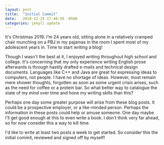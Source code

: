 ```yaml
---
layout: post
title:  "Initial Commit"
date:   2019-12-25 17:46:56 -0500
categories: jekyll update
---
```

It's Christmas 2019. I'm 24 years old, sitting alone in a relatively cramped chair munching on a PBJ in my pajamas in the room I spent most of my adolescent years in. Time to start writing a blog!

Though I wasn't the best at it, I enjoyed writing throughout high school and college. It's concerning that my only experience writing English prose afterwards is through hastily drafted e-mails and technical design documents. Languages like C++ and Java are great for expressing ideas to computers, not people. I have no shortage of ideas. However, most remain mere shower thoughts, forgotten as soon as some urgent crisis arises, such as the need for coffee or a protein bar. So what better way to catalogue the state of my mind over time and hone my writing skills than this?

Perhaps one day some greater purpose will arise from these blog posts. It could be a prospective employer, or a like-minded person. Perhaps the information in these posts could help or amuse someone. One day maybe I'll get good enough at this to even write a book. I don't think very far ahead, so for now consider this a way to kill time.

I'd like to write at least two posts a week to get started. So consider this the initial commit, reviewed and signed off by myself!